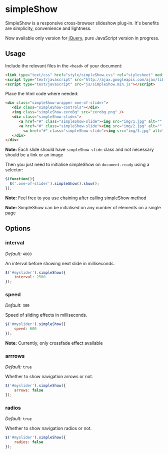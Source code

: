 simpleShow
==========

SimpleShow is a responsive cross-browser slideshow plug-in. It's benefits are simplicity, convenience and lightness.

Now available only version for [jQuery](http://jquery.com/), pure JavaScript version in progress.


## Usage

Include the relevant files in the `<head>` of your document:
```html
<link type="text/css" href="style/simpleShow.css" rel="stylesheet" media="all" />
<script type="text/javascript" src="http://ajax.googleapis.com/ajax/libs/jquery/1.10.2/jquery.min.js"></script>
<script type="text/javascript" src="js/simpleShow.min.js"></script>
```

Place the html code where needed:
```html
<div class="simpleShow-wrapper one-of-slider">
   <div class="simpleShow-controls"></div>
   <img class="simpleShow-zeroBg" src="zerobg.png" />
   <div class="simpleShow-slides">
      <a href="#" class="simpleShow-slide"><img src="img/1.jpg" alt="" /></a>
      <a href="#" class="simpleShow-slide"><img src="img/2.jpg" alt="" /></a>
	    <a href="#" class="simpleShow-slide"><img src="img/3.jpg" alt="" /></a>
   </div>
</div>
```
**Note:** Each slide should have `simpleShow-slide` class and not necessary should be a link or an image


Then you just need to initialise simpleShow on `document.ready` using a selector:

```javascript
$(function(){
  $('.one-of-slider').simpleShow().show();
});
```

**Note:** Feel free to you use chaining after calling simpleShow method

**Note:** SimpleShow can be initialised on any number of elements on a single page


## Options

### interval
_Default:_ `4000`

An interval before showing next slide in milliseconds.
```javascript
$('#myslider').simpleShow({
	interval: 2500
});
```


### speed
_Default:_ `300`

Speed of sliding effects in milliseconds.
```javascript
$('#myslider').simpleShow({
	speed: 600
});
```
**Note:** Currently, only crossfade effect available


### arrrows
_Default:_ `true`

Whether to show navigation arrows or not.
```javascript
$('#myslider').simpleShow({
	arrows: false
});
```


### radios
_Default:_ `true`

Whether to show navigation radios or not.
```javascript
$('#myslider').simpleShow({
	radios: false
});
```
